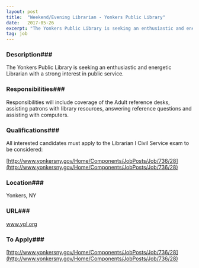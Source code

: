 ```yaml
---
layout: post
title:  "Weekend/Evening Librarian - Yonkers Public Library"
date:   2017-05-26
excerpt: "The Yonkers Public Library is seeking an enthusiastic and energetic Librarian with a strong interest in public service."
tag: job
---
```


### Description###

The Yonkers Public Library is seeking an enthusiastic and energetic Librarian with a strong interest in public service.


### Responsibilities###

Responsibilities will include coverage of the Adult reference desks, assisting patrons with library resources, answering reference questions and assisting with computers.


### Qualifications###

All interested candidates must apply to the Librarian I Civil Service exam to be considered:

[http://www.yonkersny.gov/Home/Components/JobPosts/Job/736/28](http://www.yonkersny.gov/Home/Components/JobPosts/Job/736/28)




### Location###

Yonkers, NY


### URL###

www.ypl.org

### To Apply###

[http://www.yonkersny.gov/Home/Components/JobPosts/Job/736/28](http://www.yonkersny.gov/Home/Components/JobPosts/Job/736/28)





